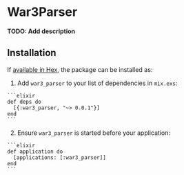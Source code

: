 # War3Parser

**TODO: Add description**

## Installation

If [available in Hex](https://hex.pm/docs/publish), the package can be installed as:

  1. Add `war3_parser` to your list of dependencies in `mix.exs`:

    ```elixir
    def deps do
      [{:war3_parser, "~> 0.0.1"}]
    end
    ```

  2. Ensure `war3_parser` is started before your application:

    ```elixir
    def application do
      [applications: [:war3_parser]]
    end
    ```

